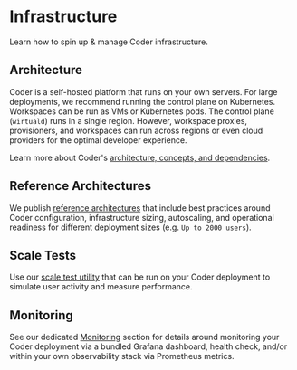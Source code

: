 # Infrastructure

Learn how to spin up & manage Coder infrastructure.

## Architecture

Coder is a self-hosted platform that runs on your own servers. For large
deployments, we recommend running the control plane on Kubernetes. Workspaces
can be run as VMs or Kubernetes pods. The control plane (`wirtuald`) runs in a
single region. However, workspace proxies, provisioners, and workspaces can run
across regions or even cloud providers for the optimal developer experience.

Learn more about Coder's
[architecture, concepts, and dependencies](./architecture.md).

## Reference Architectures

We publish [reference architectures](./validated-architectures/index.md) that
include best practices around Coder configuration, infrastructure sizing,
autoscaling, and operational readiness for different deployment sizes (e.g.
`Up to 2000 users`).

## Scale Tests

Use our [scale test utility](./scale-utility.md) that can be run on your Coder
deployment to simulate user activity and measure performance.

## Monitoring

See our dedicated [Monitoring](../monitoring/index.md) section for details
around monitoring your Coder deployment via a bundled Grafana dashboard, health
check, and/or within your own observability stack via Prometheus metrics.

